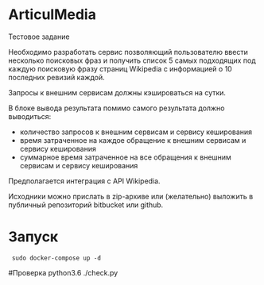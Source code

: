 # ArticulMedia
Тестовое задание

Необходимо разработать сервис позволяющий пользователю ввести 
несколько поисковых фраз и 
получить список 5 самых подходящих под каждую поисковую фразу 
страниц Wikipedia с информацией о 10 последних ревизий каждой.

Запросы к внешним сервисам должны кэшироваться на сутки.

В блоке вывода результата помимо самого результата должно выводиться:
- количество запросов к внешним сервисам и сервису кеширования
- время затраченное на каждое обращение к внешним сервисам и сервису кеширования
- суммарное время затраченное на все обращения к внешним сервисам и сервису кеширования

Предполагается интеграция с API Wikipedia.

Исходники можно прислать в zip-архиве или (желательно) выложить в публичный репозиторий bitbucket или github.


# Запуск
     sudo docker-compose up -d
     
#Проверка 
    python3.6 ./check.py